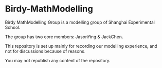 # Birdy-MathModelling

Birdy MathModelling Group is a modelling group of Shanghai Experimental School.

The group has two core members: JasonYing & JackChen.

This repository is set up mainly for recording our modelling experience, and not for discussions because of reasons.

You may not republish any content of the repository.
